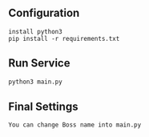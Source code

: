 ## Configuration
```text
install python3
pip install -r requirements.txt
```

## Run Service
```bash
python3 main.py
```

## Final Settings
```
You can change Boss name into main.py
```